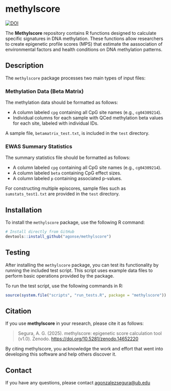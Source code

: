 # methylscore 
[![DOI](https://zenodo.org/badge/DOI/10.5281/zenodo.14652220.svg)](https://doi.org/10.5281/zenodo.14652220)

The **Methylscore** repository contains R functions designed to calculate specific signatures in DNA methylation. These functions allow researchers to create epigenetic profile scores (MPS) that estimate the aassociation of environmental factors and health conditions on DNA methylation patterns.

## Description

The `methylscore` package processes two main types of input files:

### Methylation Data (Beta Matrix)

The methylation data should be formatted as follows:

- A column labeled `cpg` containing all CpG site names (e.g., `cg04309214`).
- Individual columns for each sample with QCed methylation beta values for each site, labeled with individual IDs.

A sample file, `betamatrix_test.txt`, is included in the `test` directory.

### EWAS Summary Statistics

The summary statistics file should be formatted as follows:

- A column labeled `cpg` containing all CpG site names (e.g., `cg04309214`).
- A column labeled `beta` containing CpG effect sizes.
- A column labeled `p` containing associated p-values.

For constructing multiple episcores, sample files such as `sumstats_test1.txt` are provided in the `test` directory.

## Installation

To install the `methylscore` package, use the following R command:

```r
# Install directly from GitHub
devtools::install_github("agonse/methylscore")
```

## Testing

After installing the `methylscore` package, you can test its functionality by running the included test script. This script uses example data files to perform basic operations provided by the package.

To run the test script, use the following commands in R:

```r
source(system.file("scripts", "run_tests.R", package = "methylscore"))
```

## Citation
If you use **methylscore** in your research, please cite it as follows:

> Segura, A. G. (2025). methylscore: epigenetic score calculation tool (v1.0). Zenodo. https://doi.org/10.5281/zenodo.14652220

By citing methylscore, you acknowledge the work and effort that went into developing this software and help others discover it.

## Contact
If you have any questions, please contact agonzalezsegura@ub.edu
